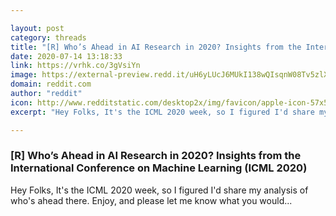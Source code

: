 ```yaml
---

layout: post
category: threads
title: "[R] Who’s Ahead in AI Research in 2020? Insights from the International Conference on Machine Learning (ICML 2020)"
date: 2020-07-14 13:18:33
link: https://vrhk.co/3gVsiYn
image: https://external-preview.redd.it/uH6yLUcJ6MUkI138wQIsqnW08Tv5zlX_-oMlfa66p1Q.jpg?width=1200&height=628.272251309&auto=webp&crop=1200:628.272251309,smart&s=b2ef1afd6e541601c971a4e71db146f254b8438e
domain: reddit.com
author: "reddit"
icon: http://www.redditstatic.com/desktop2x/img/favicon/apple-icon-57x57.png
excerpt: "Hey Folks, It's the ICML 2020 week, so I figured I'd share my analysis of who's ahead there. Enjoy, and please let me know what you would..."

---
```


### [R] Who’s Ahead in AI Research in 2020? Insights from the International Conference on Machine Learning (ICML 2020)

Hey Folks, It's the ICML 2020 week, so I figured I'd share my analysis of who's ahead there. Enjoy, and please let me know what you would...